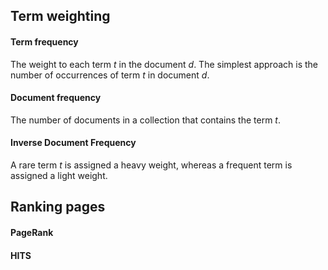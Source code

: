 ## Term weighting

#### Term frequency
The weight to each term *t* in the document *d*. The simplest approach is the number of occurrences of term *t* in document *d*.

#### Document frequency
The number of documents in a collection that contains the term *t*.

#### Inverse Document Frequency
A rare term *t* is assigned a heavy weight, whereas a frequent term is assigned a light weight.

## Ranking pages

#### PageRank

#### HITS
